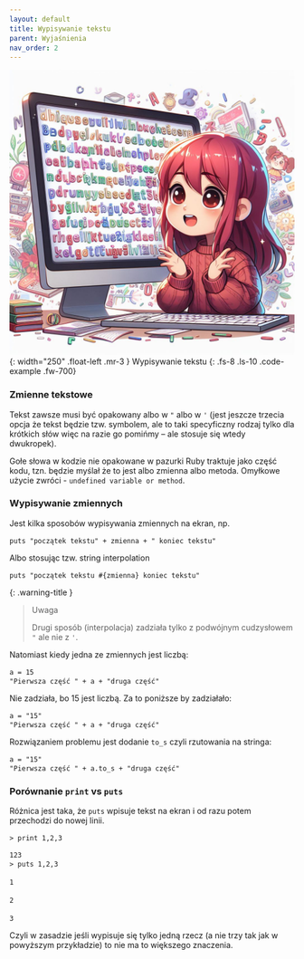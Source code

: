 ```yaml
---
layout: default
title: Wypisywanie tekstu
parent: Wyjaśnienia
nav_order: 2
---
```

![](../../images/intros/text.jpg){: width="250" .float-left .mr-3 }
Wypisywanie tekstu
{: .fs-8 .ls-10 .code-example .fw-700}

### Zmienne tekstowe
Tekst zawsze musi być opakowany albo w `"` albo w `'` (jest jeszcze trzecia opcja że tekst będzie tzw. symbolem, ale to taki specyficzny rodzaj tylko dla krótkich słów więc na razie go pomińmy – ale stosuje się wtedy dwukropek).

Gołe słowa w kodzie nie opakowane w pazurki Ruby traktuje jako część kodu, tzn. będzie myślał że to jest albo zmienna albo metoda. Omyłkowe użycie zwróci - `undefined variable or method`. 


### Wypisywanie zmiennych
Jest kilka sposobów wypisywania zmiennych na ekran, np.
```
puts "początek tekstu" + zmienna + " koniec tekstu"
```

Albo stosując tzw. string interpolation
```
puts "początek tekstu #{zmienna} koniec tekstu"
```

{: .warning-title }
> Uwaga
>
> Drugi sposób (interpolacja) zadziała tylko z podwójnym cudzysłowem `"` ale nie z `'`.

Natomiast kiedy jedna ze zmiennych jest liczbą:

```
a = 15
"Pierwsza część " + a + "druga część"
```
Nie zadziała, bo 15 jest liczbą. Za to poniższe by zadziałało:  
```
a = "15"
"Pierwsza część " + a + "druga część"
```
Rozwiązaniem problemu jest dodanie  `to_s`  czyli rzutowania na stringa:  

```
a = "15"
"Pierwsza część " + a.to_s + "druga część"
```

### Porównanie `print` vs `puts`

Różnica jest taka, że `puts` wpisuje tekst na ekran i od razu potem przechodzi do nowej linii.
```
> print 1,2,3
```
```
123
> puts 1,2,3

1

2

3
```
Czyli w zasadzie jeśli wypisuje się tylko jedną rzecz (a nie trzy tak jak w powyższym przykładzie) to nie ma to większego znaczenia.